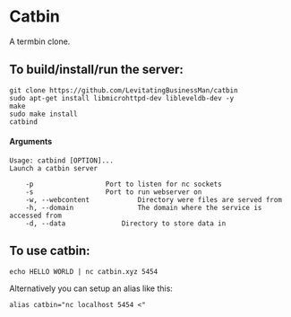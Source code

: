 # Catbin
A termbin clone.

## To build/install/run the server:
```SH
git clone https://github.com/LevitatingBusinessMan/catbin
sudo apt-get install libmicrohttpd-dev libleveldb-dev -y
make
sudo make install
catbind
```

#### Arguments
```
Usage: catbind [OPTION]...
Launch a catbin server

	-p					Port to listen for nc sockets
	-s					Port to run webserver on
	-w, --webcontent			Directory were files are served from
	-h, --domain				The domain where the service is accessed from
	-d, --data				Directory to store data in

```

## To use catbin:
```SH
echo HELLO WORLD | nc catbin.xyz 5454
```
Alternatively you can setup an alias like this:
```SH
alias catbin="nc localhost 5454 <"
```

